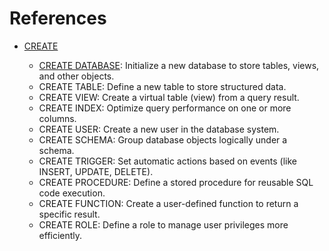 # References

- [CREATE](../CREATE.md)

  - [CREATE DATABASE](../CREATE.md#create-database): Initialize a new database to store tables, views, and other objects.
  - CREATE TABLE: Define a new table to store structured data.
  - CREATE VIEW: Create a virtual table (view) from a query result.
  - CREATE INDEX: Optimize query performance on one or more columns.
  - CREATE USER: Create a new user in the database system.
  - CREATE SCHEMA: Group database objects logically under a schema.
  - CREATE TRIGGER: Set automatic actions based on events (like INSERT, UPDATE, DELETE).
  - CREATE PROCEDURE: Define a stored procedure for reusable SQL code execution.
  - CREATE FUNCTION: Create a user-defined function to return a specific result.
  - CREATE ROLE: Define a role to manage user privileges more efficiently.
